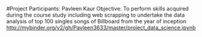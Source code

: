 #Project
Participants: Pavleen Kaur
Objective: To perform skills acquired during the course study including web scrapping to undertake the data analysis of top 100 singles songs of Billboard from the year of inception
http://mybinder.org/v2/gh/Pavleen3633/master/project_data_science.ipynb
